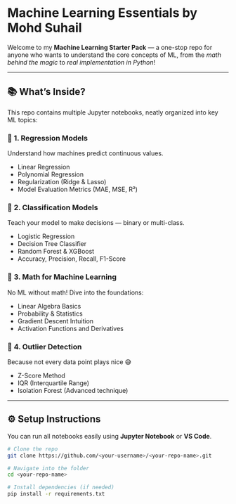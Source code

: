# Machine Learning Essentials by Mohd Suhail

Welcome to my **Machine Learning Starter Pack** — a one-stop repo for anyone who wants to understand the core concepts of ML, from the *math behind the magic* to *real implementation in Python*!

---

## 📚 What’s Inside?

This repo contains multiple Jupyter notebooks, neatly organized into key ML topics:

### 🔹 **1. Regression Models**
Understand how machines predict continuous values.
- Linear Regression  
- Polynomial Regression  
- Regularization (Ridge & Lasso)  
- Model Evaluation Metrics (MAE, MSE, R²)

### 🔹 **2. Classification Models**
Teach your model to make decisions — binary or multi-class.
- Logistic Regression  
- Decision Tree Classifier  
- Random Forest & XGBoost  
- Accuracy, Precision, Recall, F1-Score

### 🔹 **3. Math for Machine Learning**
No ML without math! Dive into the foundations:
- Linear Algebra Basics  
- Probability & Statistics  
- Gradient Descent Intuition  
- Activation Functions and Derivatives

### 🔹 **4. Outlier Detection**
Because not every data point plays nice 😅  
- Z-Score Method  
- IQR (Interquartile Range)  
- Isolation Forest (Advanced technique)

---

## ⚙️ Setup Instructions

You can run all notebooks easily using **Jupyter Notebook** or **VS Code**.

```bash
# Clone the repo
git clone https://github.com/<your-username>/<your-repo-name>.git

# Navigate into the folder
cd <your-repo-name>

# Install dependencies (if needed)
pip install -r requirements.txt
